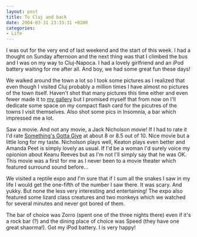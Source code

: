 ```yaml
---
layout: post
title: To Cluj and back
date: 2004-03-31 23:33:31 +0200
categories:
- Life
---
```

I was out for the very end of last weekend and the start of this week. I had a thought on Sunday afternoon and the next thing was that I climbed the bus and I was on my way to Cluj-Napoca. I had a lovely girlfriend and an iPod battery waiting for me after all. And boy, we had some great fun these days!

We walked around the town a lot so I took some pictures as I realized that even though I visited Cluj probably a million times I have almost no pictures of the town itself. Haven't shot that many pictures this time either and even fewer made it to <a href="http://www.rusiczki.net/gallery/">my gallery</a> but I promised myself that from now on I'll dedicate some space on my compact flash card for the picutres of the towns I visit themselves. Also shot some pics in Insomnia, a bar which impressed me a lot.

Saw a movie. And not any movie, a Jack Nicholson movie! If I had to rate it I'd rate <a href="http://www.imdb.com/title/tt0337741/">Something's Gotta Give</a> at about 8 or 8.5 out of 10. Nice movie but a little long for my taste. Nicholson plays well, Keaton plays even better and Amanda Peet is simply lovely as usual. If I'd be a woman I'd surely voice my opionion about Keanu Reeves but as I'm not I'll simply say that he was OK. This movie was a first for me as I never been to a movie theater which featured surround sound before...

We visited a reptile expo and I'm sure that if I sum all the snakes I saw in my life I would get the one-fifth of the number I saw there. It was scary. And yukky. But none the less very interesting and entertaining! The expo also featured some lizard class creatures and two monkeys which we watched for several minutes and never got bored of them.

The bar of choice was Zorro (spent one of the three nights there) even if it's a rock bar (?) and the dining place of choice was Speed (they have one great shaorma!). Got my iPod battery. I is very happy!
